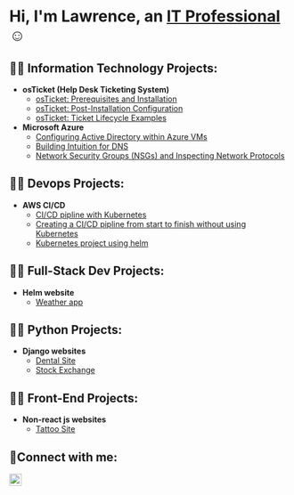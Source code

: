 <h1>Hi, I'm Lawrence, an <a href="https://www.linkedin.com/in/lawrence-davy-4418b7116/">IT Professional</a>☺</h1>

<h2>👨‍💻 Information Technology Projects:</h2>

- <b>osTicket (Help Desk Ticketing System)</b>
  - [osTicket: Prerequisites and Installation](https://github.com/LawrenceDavy/osticket-prereqs)
  - [osTicket: Post-Installation Configuration](https://github.com/LawrenceDavy/post-install-config)
  - [osTicket: Ticket Lifecycle Examples](https://github.com/LawrenceDavy/ticket-lifecycle)
- <b>Microsoft Azure</b>
  - [Configuring Active Directory within Azure VMs](https://github.com/LawrenceDavy/configure-ad)
  - [Building Intuition for DNS](https://github.com/LawrenceDavy/building-intuition-dns)
  - [Network Security Groups (NSGs) and Inspecting Network Protocols](https://github.com/LawrenceDavy/azure-network-protocols)

<h2>👨‍💻 Devops Projects:</h2>

- <b>AWS CI/CD</b>
  - [CI/CD pipline with Kubernetes](https://github.com/LawrenceDavy/DevopsProject-1)
  - [Creating a CI/CD pipline from start to finish without using Kubernetes](https://github.com/LawrenceDavy/DevopsProject-2)
  - [Kubernetes project using helm](https://github.com/LawrenceDavy/DevopsProject-3)
 
<h2>👨‍💻 Full-Stack Dev Projects:</h2>

-  <b>Helm website</b>
   - [Weather app](https://github.com/LawrenceDavy/weatherapp)
 
<h2>👨‍💻 Python Projects:</h2>

- <b>Django websites</b>
  - [Dental Site](https://github.com/LawrenceDavy/dentist_site)
  - [Stock Exchange](https://github.com/LawrenceDavy/stocks)
 
<h2>👨‍💻 Front-End Projects:</h2>

- <b>Non-react js websites</b>
  - [Tattoo Site](https://github.com/LawrenceDavy/tattooSite)

<h2>🤳Connect with me:</h2>

[<img align="left" alt="Josh | LinkedIn" width="22px" src="https://cdn.jsdelivr.net/npm/simple-icons@v3/icons/linkedin.svg" />][linkedin]

[linkedin]: https://www.linkedin.com/in/lawrencedavy
